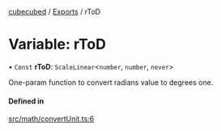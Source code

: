 [cubecubed](/reference/README.md) / [Exports](/reference/modules.md) / rToD

# Variable: rToD

• `Const` **rToD**: `ScaleLinear`<`number`, `number`, `never`\>

One-param function to convert radians value to degrees one.

#### Defined in

[src/math/convertUnit.ts:6](https://github.com/imaphatduc/cubecubed/blob/4495c75/src/math/convertUnit.ts#L6)
